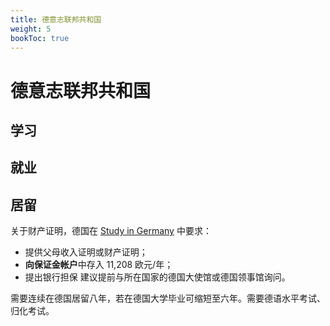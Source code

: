 ```yaml
---
title: 德意志联邦共和国
weight: 5
bookToc: true
---
```


# 德意志联邦共和国

## 学习


## 就业



## 居留

关于财产证明，德国在 [Study in Germany](https://www.study-in-germany.de/en/plan-your-studies/requirements/proof-of-financing/) 中要求：
- 提供父母收入证明或财产证明；
- **向保证金帐户**中存入 11,208 欧元/年；
- 提出银行担保
建议提前与所在国家的德国大使馆或德国领事馆询问。

需要连续在德国居留八年，若在德国大学毕业可缩短至六年。需要德语水平考试、归化考试。
